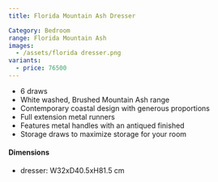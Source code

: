 ```yaml
---
title: Florida Mountain Ash Dresser

Category: Bedroom
range: Florida Mountain Ash
images:
  - /assets/florida dresser.png
variants:
  - price: 76500
---
```

* 6 draws
* White washed, Brushed Mountain Ash range
* Contemporary coastal design with generous proportions
* Full extension metal runners
* Features metal handles with an antiqued finished
* Storage draws to maximize storage for your room


#### Dimensions
* dresser: W32xD40.5xH81.5 cm
